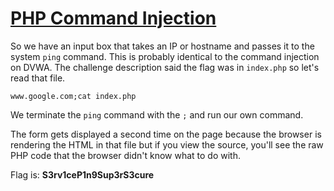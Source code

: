 # [PHP Command Injection](https://www.root-me.org/en/Challenges/Web-Server/PHP-Command-injection)

So we have an input box that takes an IP or hostname and passes it to the system `ping` command. 
This is probably identical to the command injection on DVWA. The challenge description said the 
flag was in `index.php` so let's read that file.

`www.google.com;cat index.php`

We terminate the `ping` command with the `;` and run our own command.

The form gets displayed a second time on the page because the browser is rendering the HTML 
in that file but if you view the source, you'll see the raw PHP code that the browser didn't 
know what to do with.

Flag is: **S3rv1ceP1n9Sup3rS3cure**

